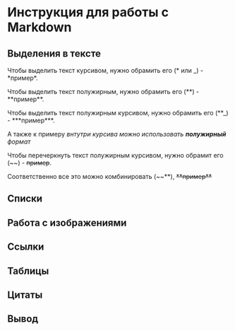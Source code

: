 # Инструкция для работы с Markdown

## Выделения в тексте

Чтобы выделить текст курсивом, нужно обрамить его (* или \_) - *пример\*.

Чтобы выделить текст полужирным, нужно обрамить его (**) - **пример\*\*.

Чтобы выделить текст полужирным курсивом, нужно обрамить его (**\_) - \***пример\*\*\*.

А также к примеру _внтутри курсива можно использовать **полужирный** формат_

Чтобы перечеркнуть текст полужирным курсивом, нужно обрамит его (~~) - ~~пример~~.

Соответственно все это можно комбинировать (~~**), ~~**пример\*\*~~

## Списки

## Работа с изображениями

## Ссылки

## Таблицы

## Цитаты

## Вывод
